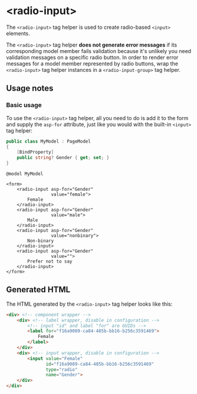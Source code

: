 # \<radio-input>

The `<radio-input>` tag helper is used to create radio-based `<input>` elements.

The `<radio-input>` tag helper **does not generate error messages** if its corresponding model member fails validation because it's unlikely you need validation messages on a specific radio button. In order to render error messages for a model member represented by radio buttons, wrap the `<radio-input>` tag helper instances in a `<radio-input-group>` tag helper.

## Usage notes

### Basic usage

To use the `<radio-input>` tag helper, all you need to do is add it to the form and supply the `asp-for` attribute, just like you would with the built-in `<input>` tag helper:

```csharp
public class MyModel : PageModel
{
    [BindProperty]
    public string? Gender { get; set; }
}
```

```cshtml
@model MyModel

<form>
    <radio-input asp-for="Gender"
                 value="female">
        Female
    </radio-input>
    <radio-input asp-for="Gender"
                 value="male">
        Male
    </radio-input>
    <radio-input asp-for="Gender"
                 value="nonbinary">
        Non-binary
    </radio-input>
    <radio-input asp-for="Gender"
                 value="">
        Prefer not to say
    </radio-input>
</form>
```

## Generated HTML

The HTML generated by the `<radio-input>` tag helper looks like this:

```html
<div> <!-- component wrapper -->
    <div> <!-- label wrapper, disable in configuration -->
        <!-- input "id" and label "for" are GUIDs -->
        <label for="f16a9089-ca84-485b-bb16-b256c3591469">
            Female
        </label>
    </div>
    <div> <!-- input wrapper, disable in configuration -->
        <input value="Female"
               id="f16a9089-ca84-485b-bb16-b256c3591469"
               type="radio" 
               name="Gender">
    </div>
</div>
```